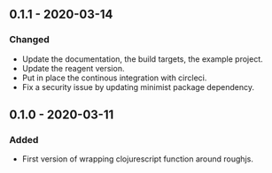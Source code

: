 ## 0.1.1 - 2020-03-14
### Changed
 - Update the documentation, the build targets, the example project.
 - Update the reagent version.
 - Put in place the continous integration with circleci.
 - Fix a security issue by updating minimist package dependency.

## 0.1.0 - 2020-03-11
### Added
- First version of wrapping clojurescript function around roughjs.
